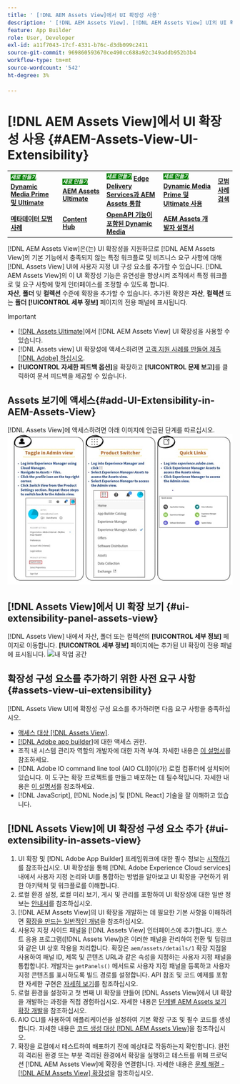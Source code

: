 ```yaml
---
title: ' [!DNL AEM Assets View]에서 UI 확장성 사용'
description: ' [!DNL AEM Assets View]. [!DNL AEM Assets View] UI의 UI 확장성 기능에 대해 알아봅니다. UI를 통해 특정 비즈니스 요구 사항을 충족하는 사용자 지정 UI 구성 요소를 추가할 수 있습니다.'
feature: App Builder
role: User, Developer
exl-id: a11f7043-17cf-4331-b76c-d3db099c2411
source-git-commit: 969860593670ce490cc688a92c349addb952b3b4
workflow-type: tm+mt
source-wordcount: '542'
ht-degree: 3%

---
```


# [!DNL AEM Assets View]에서 UI 확장성 사용 {#AEM-Assets-View-UI-Extensibility}

<table>
    <tr>
        <td>
            <sup style= "background-color:#008000; color:#FFFFFF; font-weight:bold"><i>새로 만들기</i></sup> <a href="/help/assets/dynamic-media/dm-prime-ultimate.md"><b>Dynamic Media Prime 및 Ultimate</b></a>
        </td>
        <td>
            <sup style= "background-color:#008000; color:#FFFFFF; font-weight:bold"><i>새로 만들기</i></sup> <a href="/help/assets/assets-ultimate-overview.md"><b>AEM Assets Ultimate</b></a>
        </td>
        <td>
            <sup style= "background-color:#008000; color:#FFFFFF; font-weight:bold"><i>새로 만들기</i></sup> <a href="/help/assets/integrate-aem-assets-edge-delivery-services.md"><b>Edge Delivery Services과 AEM Assets 통합</b></a>
        </td>
          <td>
            <sup style= "background-color:#008000; color:#FFFFFF; font-weight:bold"><i>새로 만들기</i></sup> <a href="/help/assets/dynamic-media/enable-dynamic-media-prime-and-ultimate.md"><b>Dynamic Media Prime 및 Ultimate 사용</b></a>
        </td>
        <td>
            <a href="/help/assets/search-best-practices.md"><b>모범 사례 검색</b></a>
        </td>
    </tr>
    <tr>
        <td>
            <a href="/help/assets/metadata-best-practices.md"><b>메타데이터 모범 사례</b></a>
        </td>
        <td>
            <a href="/help/assets/product-overview.md"><b>Content Hub</b></a>
        </td>
        <td>
            <a href="/help/assets/dynamic-media-open-apis-overview.md"><b>OpenAPI 기능이 포함된 Dynamic Media</b></a>
        </td>
        <td>
            <a href="https://developer.adobe.com/experience-cloud/experience-manager-apis/"><b>AEM Assets 개발자 설명서</b></a>
        </td>
    </tr>
</table>

[!DNL AEM Assets View]은(는) UI 확장성을 지원하므로 [!DNL AEM Assets View]의 기본 기능에서 충족되지 않는 특정 워크플로 및 비즈니스 요구 사항에 대해 [!DNL Assets View] UI에 사용자 지정 UI 구성 요소를 추가할 수 있습니다. [!DNL AEM Assets View]의 이 UI 확장성 기능은 유연성을 향상시켜 조직에서 특정 워크플로 및 요구 사항에 맞게 인터페이스를 조정할 수 있도록 합니다.\
**자산**, **폴더** 및 **컬렉션** 수준에 확장을 추가할 수 있습니다. 추가된 확장은 **자산**, **컬렉션** 또는 **폴더** **[!UICONTROL 세부 정보]** 페이지의 전용 패널에 표시됩니다.

>[!IMPORTANT]
>
> * [[!DNL Assets Ultimate]](/help/assets/assets-ultimate-overview.md)에서 [!DNL AEM Assets View] UI 확장성을 사용할 수 있습니다.
> * [!DNL Assets view] UI 확장성에 액세스하려면 [고객 지원 사례를 만들어 제출 [!DNL Adobe] 하십시오](https://helpx.adobe.com/kr/enterprise/using/support-for-experience-cloud.html).
> * **[!UICONTROL 자세한 피드백 옵션]**&#x200B;을 확장하고 **[!UICONTROL 문제 보고]**&#x200B;를 클릭하여 문서 피드백을 제공할 수 있습니다.

## <a id="1"></a> Assets 보기에 액세스{#add-UI-Extensibility-in-AEM-Assets-View}

[!DNL Assets View]에 액세스하려면 아래 이미지에 언급된 단계를 따르십시오.
![access-assets-view-ui](/help/assets/assets/access-assets-view.jpg)

## [!DNL Assets View]에서 UI 확장 보기 {#ui-extensibility-panel-assets-view}

[!DNL Assets View] 내에서 자산, 폴더 또는 컬렉션의 **[!UICONTROL 세부 정보]** 페이지로 이동합니다. **[!UICONTROL 세부 정보]** 페이지에는 추가된 UI 확장이 전용 패널에 표시됩니다.
![내 작업 공간](/help/assets/assets/my-workspace-assets-view3.png)

## 확장성 구성 요소를 추가하기 위한 사전 요구 사항{#assets-view-ui-extensibility}

[!DNL Assets View UI]에 확장성 구성 요소를 추가하려면 다음 요구 사항을 충족하십시오.

* [액세스 대상 [!DNL Assets View]](#1).
* [[!DNL Adobe app builder]](https://developer.adobe.com/app-builder/docs/overview/)에 대한 액세스 권한.
* 조직 내 시스템 관리자 역할의 개발자에 대한 자격 부여. 자세한 내용은 [이 설명서](https://developer.adobe.com/uix/docs/guides/get-access/)를 참조하세요.
* [!DNL Adobe IO command line tool (AIO CLI)]이(가) 로컬 컴퓨터에 설치되어 있습니다. 이 도구는 확장 프로젝트를 만들고 배포하는 데 필수적입니다. 자세한 내용은 [이 설명서](https://developer.adobe.com/app-builder/docs/getting_started/#local-environment-set-up)를 참조하세요.
* [!DNL JavaScript], [!DNL Node.js] 및 [!DNL React] 기술을 잘 이해하고 있습니다.

## [!DNL Assets View]에 UI 확장성 구성 요소 추가 {#ui-extensibility-in-assets-view}

1. UI 확장 및 [!DNL Adobe App Builder] 프레임워크에 대한 필수 정보는 [시작하기](https://developer.adobe.com/uix/docs/getting-started/)를 참조하십시오. UI 확장성을 통해 [!DNL Adobe Experience Cloud services] 내에서 사용자 지정 논리와 UI를 통합하는 방법을 알아보고 UI 확장을 구현하기 위한 아키텍처 및 워크플로를 이해합니다.
1. 로컬 환경 설정, 로컬 미리 보기, 게시 및 관리를 포함하여 UI 확장성에 대한 일반 정보는 [안내서](https://developer.adobe.com/uix/docs/guides/)를 참조하십시오.
1. [!DNL AEM Assets View]의 UI 확장을 개발하는 데 필요한 기본 사항을 이해하려면 [확장을 만드는 일반적인 개념](https://developer.adobe.com/uix/docs/services/aem-assets-view/api/commons/)을 참조하십시오.
1. 사용자 지정 사이드 패널을 [!DNL Assets View] 인터페이스에 추가합니다. 호스트 응용 프로그램([!DNL Assets View])은 이러한 패널을 관리하여 전환 및 딥링크와 같은 UI 상호 작용을 처리합니다. 확장은 `aem/assets/details/1` 확장 지점을 사용하여 패널 ID, 제목 및 콘텐츠 URL과 같은 속성을 지정하는 사용자 지정 패널을 통합합니다. 개발자는 `getPanels()` 메서드로 사용자 지정 패널을 등록하고 사용자 지정 콘텐츠를 표시하도록 빌드 경로를 설정합니다. API 참조 및 코드 예제를 포함한 자세한 구현은 [자세히 보기](https://developer.adobe.com/uix/docs/services/aem-assets-view/api/details-view/)를 참조하십시오.
1. 로컬 환경을 설정하고 첫 번째 UI 확장을 만들어 [!DNL Assets View]에서 UI 확장을 개발하는 과정을 직접 경험하십시오. 자세한 내용은 [단계별 AEM Assets 보기 확장 개발](https://developer.adobe.com/uix/docs/services/aem-assets-view/extension-development/)을 참조하십시오.
1. AIO CLI를 사용하여 애플리케이션을 설정하여 기본 확장 구조 및 필수 코드를 생성합니다. 자세한 내용은 [코드 생성 대상 [!DNL AEM Assets View]](https://developer.adobe.com/uix/docs/services/aem-assets-view/code-generation/)을 참조하십시오.
1. 확장을 로컬에서 테스트하여 배포하기 전에 예상대로 작동하는지 확인합니다. 완전히 격리된 환경 또는 부분 격리된 환경에서 확장을 실행하고 테스트를 위해 프로덕션 [!DNL AEM Assets View]에 확장을 연결합니다. 자세한 내용은 [문제 해결 - [!DNL AEM Assets View] 확장성](https://developer.adobe.com/uix/docs/services/aem-assets-view/debug/)을 참조하십시오.
